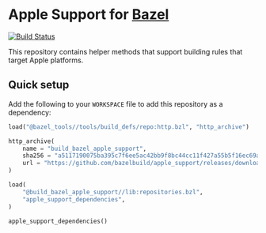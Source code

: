 # Apple Support for [Bazel](https://bazel.build)

[![Build Status](https://badge.buildkite.com/6739ca70cb485ecec4ec403f4d6775269728aece4bb984127f.svg?branch=master)](https://buildkite.com/bazel/apple-support-darwin)

This repository contains helper methods that support building rules that target
Apple platforms.

## Quick setup

Add the following to your `WORKSPACE` file to add this repository as a dependency:

```python
load("@bazel_tools//tools/build_defs/repo:http.bzl", "http_archive")

http_archive(
    name = "build_bazel_apple_support",
    sha256 = "a5117190075ba395c7f6ee5ac42bb9f8bc44cc11f427a55b5f16ec69a01c89cb",
    url = "https://github.com/bazelbuild/apple_support/releases/download/0.8.0/apple_support.0.8.0.tar.gz",
)

load(
    "@build_bazel_apple_support//lib:repositories.bzl",
    "apple_support_dependencies",
)

apple_support_dependencies()
```
